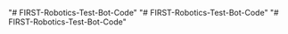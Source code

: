 "# FIRST-Robotics-Test-Bot-Code" 
"# FIRST-Robotics-Test-Bot-Code" 
"# FIRST-Robotics-Test-Bot-Code" 
